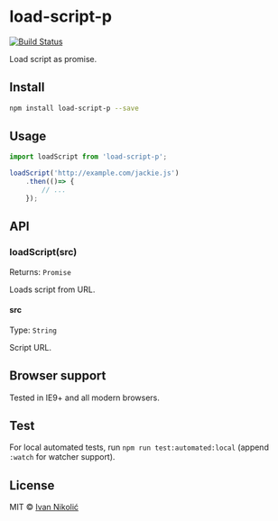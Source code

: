 # load-script-p

[![Build Status][ci-img]][ci]

Load script as promise.

## Install

```sh
npm install load-script-p --save
```

## Usage

```js
import loadScript from 'load-script-p';

loadScript('http://example.com/jackie.js')
	.then(()=> {
		// ...
	});
```

## API

### loadScript(src)

Returns: `Promise`

Loads script from URL.

#### src

Type: `String`

Script URL.

## Browser support

Tested in IE9+ and all modern browsers.

## Test

For local automated tests, run `npm run test:automated:local` (append `:watch` for watcher support).

## License

MIT © [Ivan Nikolić](http://ivannikolic.com)

[ci]: https://travis-ci.com/niksy/load-script-p
[ci-img]: https://travis-ci.com/niksy/load-script-p.svg?branch=master
